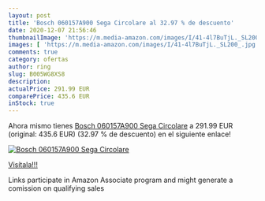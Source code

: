 ```yaml
---
layout: post
title: 'Bosch 060157A900 Sega Circolare al 32.97 % de descuento'
date: 2020-12-07 21:56:46
thumbnailImage: 'https://m.media-amazon.com/images/I/41-4l7BuTjL._SL200_.jpg'
images: [ 'https://m.media-amazon.com/images/I/41-4l7BuTjL._SL200_.jpg' ]
comments: true
category: ofertas
author: ring
slug: B005WG8XS8
description:
actualPrice: 291.99 EUR
comparePrice: 435.6 EUR
inStock: true
---
```


Ahora mismo tienes [Bosch 060157A900 Sega Circolare](https://www.amazon.it/dp/B005WG8XS8/?tag=tolees00-21) a 291.99 EUR (original: 435.6 EUR) (32.97 %  de descuento) en el siguiente enlace!

[![Bosch 060157A900 Sega Circolare](https://m.media-amazon.com/images/I/41-4l7BuTjL._SL200_.jpg)](https://www.amazon.it/dp/B005WG8XS8/?tag=tolees00-21)

[Visítala!!!](https://www.amazon.it/dp/B005WG8XS8/?tag=tolees00-21)

Links participate in Amazon Associate program and might generate a comission on qualifying sales

